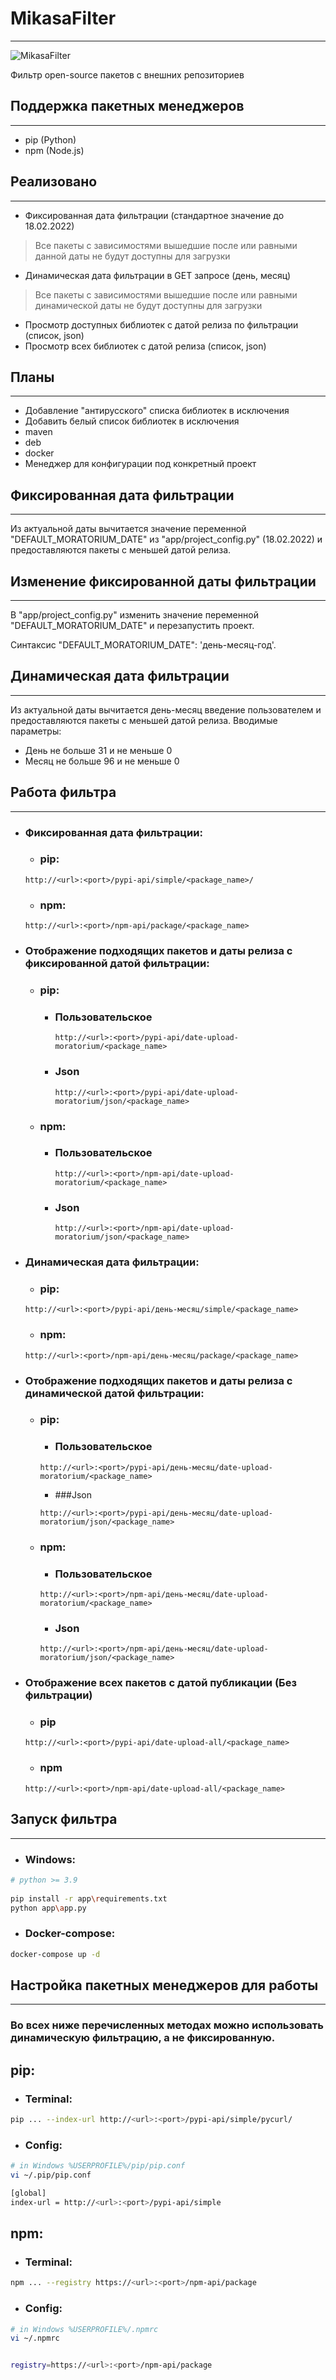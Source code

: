 # MikasaFilter
***
![MikasaFilter](https://citaty.info/files/characters/142539.png "Mikasa")

Фильтр open-source пакетов с внешних репозиториев

## Поддержка пакетных менеджеров
***
- pip (Python)
- npm (Node.js)

## Реализовано
***
- Фиксированная дата фильтрации (стандартное значение до 18.02.2022)
>Все пакеты с зависимостями вышедшие после или равными данной даты не будут доступны для загрузки

- Динамическая дата фильтрации в GET запросе (день, месяц)
>Все пакеты с зависимостями вышедшие после или равными динамической даты не будут доступны для загрузки

- Просмотр доступных библиотек с датой релиза по фильтрации (список, json)
- Просмотр всех библиотек с датой релиза (список, json)

## Планы
***
- Добавление "антирусского" списка библиотек в исключения
- Добавить белый список библиотек в исключения
- maven
- deb
- docker
- Менеджер для конфигурации под конкретный проект

## Фиксированная дата фильтрации
***
Из актуальной даты вычитается значение переменной "DEFAULT_MORATORIUM_DATE" из
"app/project_config.py" (18.02.2022) и предоставляются пакеты с меньшей датой релиза.

## Изменение фиксированной даты фильтрации
***
В "app/project_config.py" изменить значение переменной "DEFAULT_MORATORIUM_DATE"
и перезапустить проект.

Синтаксис "DEFAULT_MORATORIUM_DATE": 'день-месяц-год'.

## Динамическая дата фильтрации
***
Из актуальной даты вычитается день-месяц введение пользователем 
и предоставляются пакеты с меньшей датой релиза.
Вводимые параметры:
- День не больше 31 и не меньше 0
- Месяц не больше 96 и не меньше 0

## Работа фильтра
***
  - ### Фиксированная дата фильтрации:
    - ### pip: 
    ```
    http://<url>:<port>/pypi-api/simple/<package_name>/
    ```
        
    - ### npm:
    ```
    http://<url>:<port>/npm-api/package/<package_name>
    ```
  
  - ### Отображение подходящих пакетов и даты релиза с фиксированной датой фильтрации:
    - ### pip:
      - ### Пользовательское
          ```
          http://<url>:<port>/pypi-api/date-upload-moratorium/<package_name>
          ```
      - ### Json
          ```
          http://<url>:<port>/pypi-api/date-upload-moratorium/json/<package_name>
          ```

    - ### npm:
      - ### Пользовательское
          ```
          http://<url>:<port>/npm-api/date-upload-moratorium/<package_name>
          ```
      - ### Json
          ```
          http://<url>:<port>/npm-api/date-upload-moratorium/json/<package_name>
          ```
    
  - ### Динамическая дата фильтрации:
     - ### pip:
    ```
    http://<url>:<port>/pypi-api/день-месяц/simple/<package_name>
    ```

     - ### npm: 
    ```
    http://<url>:<port>/npm-api/день-месяц/package/<package_name>
    ```
  
  - ### Отображение подходящих пакетов и даты релиза с динамической датой фильтрации:
     - ### pip:
       - ### Пользовательское
       ```
       http://<url>:<port>/pypi-api/день-месяц/date-upload-moratorium/<package_name>
       ```

       - ###Json
       ```
       http://<url>:<port>/pypi-api/день-месяц/date-upload-moratorium/json/<package_name>
       ```
     - ### npm: 
       - ### Пользовательское
       ```
       http://<url>:<port>/npm-api/день-месяц/date-upload-moratorium/<package_name>
       ```
       - ### Json
       ```
       http://<url>:<port>/npm-api/день-месяц/date-upload-moratorium/json/<package_name>
       ```
  - ### Отображение всех пакетов с датой публикации (Без фильтрации)
    - ### pip
    ```
    http://<url>:<port>/pypi-api/date-upload-all/<package_name>
    ```
    - ### npm
    ```
    http://<url>:<port>/npm-api/date-upload-all/<package_name>
    ```
    
## Запуск фильтра
***
- ### Windows:
```bash
# python >= 3.9
 
pip install -r app\requirements.txt
python app\app.py
```

- ### Docker-compose:
```bash
docker-compose up -d
```
## Настройка пакетных менеджеров для работы
***
### __Во всех ниже перечисленных методах можно использовать динамическую фильтрацию, а не фиксированную.__
## pip:

- ### Terminal:

```bash
pip ... --index-url http://<url>:<port>/pypi-api/simple/pycurl/
```

- ### Config:
```bash
# in Windows %USERPROFILE%/pip/pip.conf
vi ~/.pip/pip.conf 

[global]
index-url = http://<url>:<port>/pypi-api/simple
```

## npm:
- ### Terminal:
```bash
npm ... --registry https://<url>:<port>/npm-api/package
```

- ### Config:
```bash
# in Windows %USERPROFILE%/.npmrc
vi ~/.npmrc


registry=https://<url>:<port>/npm-api/package
```
